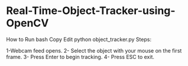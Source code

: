 # Real-Time-Object-Tracker-using-OpenCV

How to Run
bash
Copy
Edit
python object_tracker.py
Steps:

1-Webcam feed opens.
2- Select the object with your mouse on the first frame.
3- Press Enter to begin tracking.
4- Press ESC to exit.
